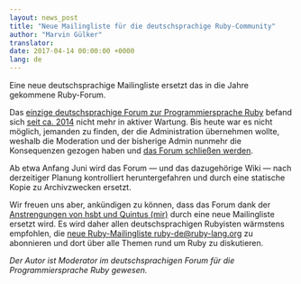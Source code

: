 ```yaml
---
layout: news_post
title: "Neue Mailingliste für die deutschsprachige Ruby-Community"
author: "Marvin Gülker"
translator:
date: 2017-04-14 00:00:00 +0000
lang: de
---
```


Eine neue deutschsprachige Mailingliste ersetzt das in die Jahre
gekommene Ruby-Forum.

Das [einzige deutschsprachige Forum zur Programmiersprache Ruby][1]
befand sich [seit ca. 2014][2] nicht mehr in aktiver Wartung. Bis
heute war es nicht möglich, jemanden zu finden, der die Administration
übernehmen wollte, weshalb die Moderation und der bisherige Admin
nunmehr die Konsequenzen gezogen haben und [das Forum schließen
werden][3].

Ab etwa Anfang Juni wird das Forum — und das dazugehörige Wiki — nach
derzeitiger Planung kontrolliert heruntergefahren und durch eine
statische Kopie zu Archivzwecken ersetzt.

Wir freuen uns aber, ankündigen zu können, dass das Forum dank der
[Anstrengungen von hsbt und Quintus (mir)][4] durch eine neue
Mailingliste ersetzt wird. Es wird daher allen deutschsprachigen
Rubyisten wärmstens empfohlen, die [neue Ruby-Mailingliste
ruby-de@ruby-lang.org][5] zu abonnieren und dort über alle Themen rund
um Ruby zu diskutieren.

_Der Autor ist Moderator im deutschsprachigen Forum für die
Programmiersprache Ruby gewesen._

[1]: http://forum.ruby-portal.de
[2]: http://forum.ruby-portal.de/viewtopic.php?f=7&t=26951
[3]: http://forum.ruby-portal.de/viewtopic.php?f=7&t=26980
[4]: https://bugs.ruby-lang.org/issues/13329
[5]: http://lists.ruby-lang.org/cgi-bin/mailman/listinfo/ruby-de
